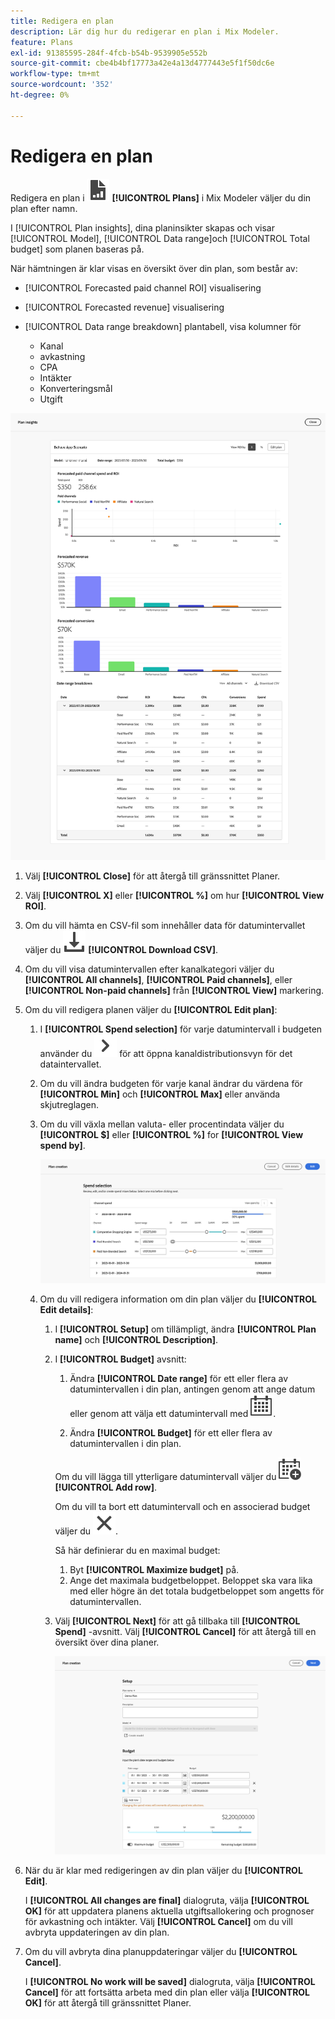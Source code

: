 ```yaml
---
title: Redigera en plan
description: Lär dig hur du redigerar en plan i Mix Modeler.
feature: Plans
exl-id: 91385595-284f-4fcb-b54b-9539905e552b
source-git-commit: cbe4b4bf17773a42e4a13d4777443e5f1f50dc6e
workflow-type: tm+mt
source-wordcount: '352'
ht-degree: 0%

---
```


# Redigera en plan

Redigera en plan i ![PLan](../assets/icons/FileChart.svg) **[!UICONTROL Plans]** i Mix Modeler väljer du din plan efter namn.

I [!UICONTROL Plan insights], dina planinsikter skapas och visar [!UICONTROL Model], [!UICONTROL Data range]och [!UICONTROL Total budget] som planen baseras på.

När hämtningen är klar visas en översikt över din plan, som består av:

- [!UICONTROL Forecasted paid channel ROI] visualisering
- [!UICONTROL Forecasted revenue] visualisering
- [!UICONTROL Data range breakdown] plantabell, visa kolumner för

   - Kanal
   - avkastning
   - CPA
   - Intäkter
   - Konverteringsmål
   - Utgift

![Översikt över en plan](../assets/overview-plan.png)

1. Välj **[!UICONTROL Close]** för att återgå till gränssnittet Planer.

1. Välj **[!UICONTROL X]** eller **[!UICONTROL  %]** om hur **[!UICONTROL View ROI]**.

1. Om du vill hämta en CSV-fil som innehåller data för datumintervallet väljer du ![Ladda ned](../assets/icons/Download.svg) **[!UICONTROL Download CSV]**.

1. Om du vill visa datumintervallen efter kanalkategori väljer du **[!UICONTROL All channels]**, **[!UICONTROL Paid channels]**, eller **[!UICONTROL Non-paid channels]** från **[!UICONTROL View]** markering.

1. Om du vill redigera planen väljer du **[!UICONTROL Edit plan]**:

   1. I **[!UICONTROL Spend selection]** för varje datumintervall i budgeten använder du ![Chevron](../assets/icons/ChevronRight.svg) för att öppna kanaldistributionsvyn för det dataintervallet.

   1. Om du vill ändra budgeten för varje kanal ändrar du värdena för **[!UICONTROL Min]** och **[!UICONTROL Max]** eller använda skjutreglagen.

   1. Om du vill växla mellan valuta- eller procentindata väljer du **[!UICONTROL $]** eller **[!UICONTROL %]** for **[!UICONTROL View spend by]**.

      ![Utgiftsval](../assets/spend-selection.png)

   1. Om du vill redigera information om din plan väljer du **[!UICONTROL Edit details]**:

      1. I **[!UICONTROL Setup]** om tillämpligt, ändra **[!UICONTROL Plan name]** och **[!UICONTROL Description]**.

      1. I **[!UICONTROL Budget]** avsnitt:

         1. Ändra **[!UICONTROL Date range]** för ett eller flera av datumintervallen i din plan, antingen genom att ange datum eller genom att välja ett datumintervall med ![Kalender](../assets/icons/Calendar.svg).

         1. Ändra **[!UICONTROL Budget]** för ett eller flera av datumintervallen i din plan.

         Om du vill lägga till ytterligare datumintervall väljer du ![KalenderLägg till](../assets/icons/CalendarAdd.svg) **[!UICONTROL Add row]**.

         Om du vill ta bort ett datumintervall och en associerad budget väljer du ![Stäng](../assets/icons/Close.svg).

         Så här definierar du en maximal budget:

         1. Byt **[!UICONTROL Maximize budget]** på.
         1. Ange det maximala budgetbeloppet. Beloppet ska vara lika med eller högre än det totala budgetbeloppet som angetts för datumintervallen.

      1. Välj **[!UICONTROL Next]** för att gå tillbaka till **[!UICONTROL Spend]** -avsnitt. Välj **[!UICONTROL Cancel]** för att återgå till en översikt över dina planer.

         ![Planinformation](../assets/plan-details.png)


1. När du är klar med redigeringen av din plan väljer du **[!UICONTROL Edit]**.

   I **[!UICONTROL All changes are final]** dialogruta, välja **[!UICONTROL OK]** för att uppdatera planens aktuella utgiftsallokering och prognoser för avkastning och intäkter. Välj **[!UICONTROL Cancel]** om du vill avbryta uppdateringen av din plan.

1. Om du vill avbryta dina planuppdateringar väljer du **[!UICONTROL Cancel]**.

   I **[!UICONTROL No work will be saved]** dialogruta, välja **[!UICONTROL Cancel]** för att fortsätta arbeta med din plan eller välja **[!UICONTROL OK]** för att återgå till gränssnittet Planer.

